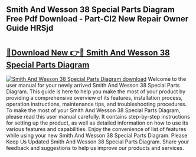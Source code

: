 ## Smith And Wesson 38 Special Parts Diagram Free Pdf Download - Part-Cl2 New Repair Owner Guide HRSjd

# <h2><a href="http://dft0ti.blite.top/?on=Smith+And+Wesson+38+Special+Parts+Diagram">🔗Download New 👉🔴 Smith And Wesson 38 Special Parts Diagram</a></h2>

[![Smith And Wesson 38 Special Parts Diagram download](https://i.imgur.com/lujVjoI.png)](http://dft0ti.blite.top/?on=Smith+And+Wesson+38+Special+Parts+Diagram)
Welcome to the user manual for your newly arrived Smith And Wesson 38 Special Parts Diagram. This guide is here to help you make the most of your product by providing a comprehensive overview of its features, installation process, operation instructions, maintenance tips, and troubleshooting procedures. To make the most of your Smith And Wesson 38 Special Parts Diagram, please read this user manual carefully. It contains step-by-step instructions for setting up the product, as well as detailed information on how to use its various features and capabilities. Enjoy the convenience of list of features while using your new Smith And Wesson 38 Special Parts Diagram. Please Keep Us Updated Smith And Wesson 38 Special Parts Diagram. Share your feedback and suggestions to help us improve our products and services.
